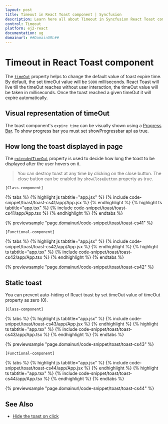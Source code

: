 ```yaml
---
layout: post
title: Timeout in React Toast component | Syncfusion
description: Learn here all about Timeout in Syncfusion React Toast component of Syncfusion Essential JS 2 and more.
control: Timeout 
platform: ej2-react
documentation: ug
domainurl: ##DomainURL##
---
```


# Timeout in React Toast component

The [`timeOut`](https://ej2.syncfusion.com/react/documentation/api/toast#timeout) property helps to change the default value of toast expire time. By default, the set timeOut value will be `5000` milliseconds. React Toast will live till the timeOut reaches without user interaction, the timeOut value will be taken in milliseconds. Once the toast reached a given timeOut it will expire automatically.

## Visual representation of timeOut

The toast component's `expire time` can be visually shown using a [Progress Bar](./config#progress-bar). To show progress bar you must set showProgressbar api as true.

## How long the toast displayed in page

The [`extendedTimeOut`](https://ej2.syncfusion.com/react/documentation/api/toast#extendedtimeout) property is used to decide how long the toast to be displayed after the user hovers on it.

> You can destroy toast at any time by clicking on the close button. The close button can be enabled by `showCloseButton` property as true.

`[Class-component]`

{% tabs %}
{% highlight js tabtitle="app.jsx" %}
{% include code-snippet/toast/toast-cs41/app/App.jsx %}
{% endhighlight %}
{% highlight ts tabtitle="app.tsx" %}
{% include code-snippet/toast/toast-cs41/app/App.tsx %}
{% endhighlight %}
{% endtabs %}

 {% previewsample "page.domainurl/code-snippet/toast/toast-cs41" %}

`[Functional-component]`

{% tabs %}
{% highlight js tabtitle="app.jsx" %}
{% include code-snippet/toast/toast-cs42/app/App.jsx %}
{% endhighlight %}
{% highlight ts tabtitle="app.tsx" %}
{% include code-snippet/toast/toast-cs42/app/App.tsx %}
{% endhighlight %}
{% endtabs %}

 {% previewsample "page.domainurl/code-snippet/toast/toast-cs42" %}

## Static toast

You can prevent auto-hiding of React toast by set timeOut value of timeOut property as zero (0).

`[Class-component]`

{% tabs %}
{% highlight js tabtitle="app.jsx" %}
{% include code-snippet/toast/toast-cs43/app/App.jsx %}
{% endhighlight %}
{% highlight ts tabtitle="app.tsx" %}
{% include code-snippet/toast/toast-cs43/app/App.tsx %}
{% endhighlight %}
{% endtabs %}

 {% previewsample "page.domainurl/code-snippet/toast/toast-cs43" %}

`[Functional-component]`

{% tabs %}
{% highlight js tabtitle="app.jsx" %}
{% include code-snippet/toast/toast-cs44/app/App.jsx %}
{% endhighlight %}
{% highlight ts tabtitle="app.tsx" %}
{% include code-snippet/toast/toast-cs44/app/App.tsx %}
{% endhighlight %}
{% endtabs %}

 {% previewsample "page.domainurl/code-snippet/toast/toast-cs44" %}

## See Also

* [Hide the toast on click](./how-to/close-the-toast-with-click-tap/)